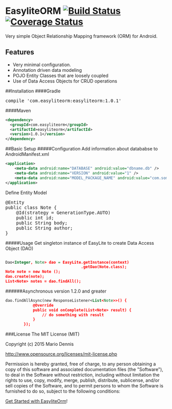 # EasyliteORM  [![Build Status](https://travis-ci.org/mdennis10/EasyLite-Orm.svg?branch=master)](https://travis-ci.org/mdennis10/EasyLite-Orm)  [![Coverage Status](https://coveralls.io/repos/mdennis10/EasyLite-Orm/badge.svg)](https://coveralls.io/r/mdennis10/EasyLite-Orm)

Very simple Object Relationship Mapping framework (ORM) for Android. 

## Features

- Very minimal configuration.
- Annotation driven data modeling 
- POJO Entity Classes that are loosely coupled
- Use of Data Access Objects for CRUD operations 

##Installation
####Gradle
<pre>
compile 'com.easyliteorm:easyliteorm:1.0.1'
</pre>

####Maven
```xml
<dependency>
  <groupId>com.easyliteorm</groupId>
  <artifactId>easyliteorm</artifactId>
  <version>1.0.1</version>
</dependency>
```

##Basic Setup
#####Configuration 
Add information about datababse to AndroidManifest.xml
```xml
<application>
    <meta-data android:name="DATABASE" android:value="dbname.db" />
    <meta-data android:name="VERSION" android:value="1" />
    <meta-data android:name="MODEL_PACKAGE_NAME" android:value="com.somepackagename.model" />
</application>
```
Define Entity Model
<pre>
@Entity
public class Note {
	@Id(strategy = GenerationType.AUTO)
	public int id;
	public String body;
	public String author;
}
</pre>

#####Usage
Get singleton instance of EasyLite to create Data Access Object (DAO)
```xml

Dao<Integer, Note> dao = EasyLite.getInstance(context)
                                 .getDao(Note.class);
Note note = new Note ();
dao.create(note);
List<Note> notes = dao.findAll();

```

######Asynchronous 
version 1.2.0 and greater
```xml
dao.findAllAsync(new ResponseListener<List<Note>>() {
			@Override
			public void onComplete(List<Note> result) {
				// do something with result
			}
		});
```

###License
The MIT License (MIT)

Copyright (c) 2015 Mario Dennis

http://www.opensource.org/licenses/mit-license.php

Permission is hereby granted, free of charge, to any person obtaining a copy
of this software and associated documentation files (the "Software"), to deal
in the Software without restriction, including without limitation the rights
to use, copy, modify, merge, publish, distribute, sublicense, and/or sell
copies of the Software, and to permit persons to whom the Software is
furnished to do so, subject to the following conditions:



[Get Started with EasyliteOrm](https://github.com/mdennis10/EasyLite-Orm/wiki)!

